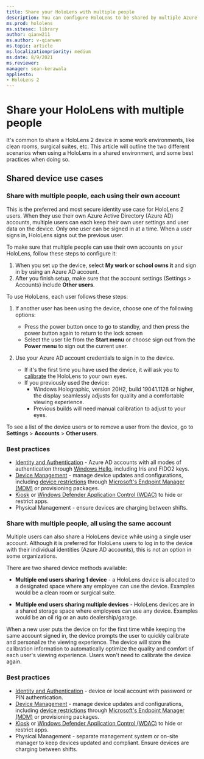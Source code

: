 ```yaml
---
title: Share your HoloLens with multiple people
description: You can configure HoloLens to be shared by multiple Azure Active Directory accounts, or by multiple users that use a single account.
ms.prod: hololens
ms.sitesec: library
author: qianw211
ms.author: v-qianwen
ms.topic: article
ms.localizationpriority: medium
ms.date: 8/9/2021
ms.reviewer: 
manager: sean-kerawala
appliesto:
- HoloLens 2
---
```


# Share your HoloLens with multiple people

It's common to share a HoloLens 2 device in some work environments, like clean rooms, surgical suites, etc. This article will outline the two different scenarios when using a HoloLens in a shared environment, and some best practices when doing so.

## Shared device use cases

### Share with multiple people, each using their own account

This is the preferred and most secure identity use case for HoloLens 2 users. When they use their own Azure Active Directory (Azure AD) accounts, multiple users can each keep their own user settings and user data on the device. Only one user can be signed in at a time. When a user signs in, HoloLens signs out the previous user.

To make sure that multiple people can use their own accounts on your HoloLens, follow these steps to configure it:

1. When you set up the device, select **My work or school owns it** and sign in by using an Azure AD account.
1. After you finish setup, make sure that the account settings (Settings > Accounts) include **Other users**.

To use HoloLens, each user follows these steps:

1. If another user has been using the device, choose one of the following options:
   - Press the power button once to go to standby, and then press the power button again to return to the lock screen
   - Select the user tile from the **Start menu** or choose sign out from the **Power menu** to sign out the current user.

1. Use your Azure AD account credentials to sign in to the device.  
    - If it's the first time you have used the device, it will ask you to [calibrate](hololens-calibration.md) the HoloLens to your own eyes. 
    - If you previously used the device:
        -  Windows Holographic, version 20H2, build 19041.1128 or higher, the display seamlessly adjusts for quality and a comfortable viewing experience. 
        - Previous builds will need manual calibration to adjust to your eyes.

To see a list of the device users or to remove a user from the device, go to **Settings** > **Accounts** > **Other users**.

### Best practices
- [Identity and Authentication](hololens-identity.md) - Azure AD accounts with all modes of authentication through [Windows Hello](/windows-hardware/design/device-experiences/windows-hello), including Iris and FIDO2 keys.
- [Device Management](hololens-csp-policy-overview.md) - manage device updates and configurations, including [device restrictions](hololens-common-device-restrictions.md) through [Microsoft's Endpoint Manager (MDM)](hololens-mdm-configure.md) or provisioning packages.
- [Kiosk](hololens-kiosk.md) or [Windows Defender Application Control (WDAC)](windows-defender-application-control-wdac.md) to hide or restrict apps. 
- Physical Management - ensure devices are charging between shifts.

### Share with multiple people, all using the same account

Multiple users can also share a HoloLens device while using a single user account. Although it is preferred for HoloLens users to log in to the device with their individual identities (Azure AD accounts), this is not an option in some organizations.

There are two shared device methods available:

- **Multiple end users sharing 1 device** - a HoloLens device is allocated to a designated space where any employee can use the device. Examples would be a clean room or surgical suite. 

- **Multiple end users sharing multiple devices** - HoloLens devices are in a shared storage space where employees can use any device. Examples would be an oil rig or an auto dealership/garage.

When a new user puts the device on for the first time while keeping the same account signed in, the device prompts the user to quickly calibrate and personalize the viewing experience. The device will store the calibration information to automatically optimize the quality and comfort of each user's viewing experience. Users won't need to calibrate the device again.

### Best practices
- [Identity and Authentication](hololens-identity.md) - device or local account with password or  PIN authentication.
- [Device Management](hololens-csp-policy-overview.md) - manage device updates and configurations, including [device restrictions](hololens-common-device-restrictions.md) through [Microsoft's Endpoint Manager (MDM)](hololens-mdm-configure.md) or provisioning packages.
- [Kiosk](hololens-kiosk.md) or [Windows Defender Application Control (WDAC)](windows-defender-application-control-wdac.md) to hide or restrict apps. 
- Physical Management - separate management system or on-site manager to keep devices updated and compliant. Ensure devices are charging between shifts.